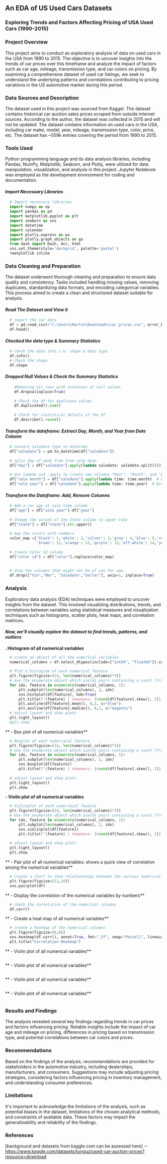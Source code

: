 ## An EDA of US Used Cars Datasets
### Exploring Trends and Factors Affecting Pricing of USA Used Cars (1990-2015)
### **Project Overview** 
This project aims to conduct an exploratory analysis of data on used cars in the USA from 1990 to 2015. The objective is to uncover insights into the trends of car prices over this timeframe and analyze the impact of factors such as car age, mileage, transmission type, and car colors on pricing. By examining a comprehensive dataset of used car listings, we seek to understand the underlying patterns and correlations contributing to pricing variations in the US automotive market during this period.

### **Data Sources and Description**
The dataset used in this project was sourced from Kaggel. The dataset contains historical car auction sales prices scraped from outside internet sources. According to the author, the dataset was collected in 2015 and will not be updated. The dataset contains information on used cars in the USA, including car make, model, year, mileage, transmission type, color, price, etc. The dataset has ~559k entries covering the period from 1990 to 2015.

### **Tools Used**
Python programming language and its data analysis libraries, including Pandas, NumPy, Matplotlib, Seaborn, and Plotly, were utilized for data manipulation, visualization, and analysis in this project. Jupyter Notebook was employed as the development environment for coding and documentation.

#### _Import Necessary Libraries_
```py
  # Import necessary libraries
  import numpy as np
  import pandas as pd
  import matplotlib.pyplot as plt
  import seaborn as sns
  import datetime
  import calendar
  import plotly.express as px
  import plotly.graph_objects as go
  from dash import Dash, dcc, html
  sns.set_theme(style='darkgrid', palette='pastel')
  %matplotlib inline
```


### **Data Cleaning and Preparation**
The dataset underwent thorough cleaning and preparation to ensure data quality and consistency. Tasks included handling missing values, removing duplicates, standardizing data formats, and encoding categorical variables. This process aimed to create a clean and structured dataset suitable for analysis.
#### _Read The Dataset and View it_
```py
  # import the car data
  df = pd.read_csv(r"C:\Users\Martin\Downloads\car_prices.csv", error_bad_lines=False, warn_bad_lines=True)
  df.head()
```
#### _Checked the data type & Summary Statistics_
```py
  # Check the data info i.e. shape & data type
  df.info()
  # Check the shape
  df.shape
```

#### _Dropped Null Values & Check the Summary Statistics_
```py
    #Removing all rows with instances of null values
    df.dropna(inplace=True)
    
    # Check the df for duplicate values
    df.duplicated().sum()
    
    # Check for statistical details of the df
    df.describe().round()
```

#### _Transform the dataframe: Extract Day, Month, and Year from Date Column_
```py
  # Convert saledate type to datetime
  df["saledate"] = pd.to_datetime(df["saledate"])
  
  # split day of week from from sale date
  df["day"] = df["saledate"].apply(lambda saledate: saledate.split()[0])
  
  # Use lambda and .apply to create new columns "Hour", "Month", and "Day of Week" through extracting them from the saledate
  df["sale month"] = df["saledate"].apply(lambda time: time.month)  # Extracts month from the saledate
  df["sale year"] = df["saledate"].apply(lambda time: time.year)  # Extracts day of week from the saledate
```

#### _Transform the Dataframe: Add, Remove Columns_
```py
  # Add a car age at sale time column
  df["age"] = df["sale year"]-df["year"]
  
  # Change the values of the State column to upper case
  df["state"] = df["state"].str.upper()
  
  # map the colors with numbers
  color_map ={'black': 1,'white': 2,'silver': 3,'gray': 4,'blue': 5,'red': 6,'—': 20,'gold': 7,'green': 8,'burgundy': 9,'beige': 10,
              'brown': 11,'orange': 12,'purple': 13,'off-white': 14,'yellow': 15,'charcoal': 16,'turquoise': 17,'pink': 18,'lime': 19}
  
  # Create Color Id column 
  df["color id"] = df["color"].replace(color_map)
  
  
  # drop the columns that might not be of use for now.
  df.drop(["Vin","Mmr", "Saledate","Seller"], axis=1, inplace=True)
```



### **Analysis**
Exploratory data analysis (EDA) techniques were employed to uncover insights from the dataset. This involved visualizing distributions, trends, and correlations between variables using statistical measures and visualization techniques such as histograms, scatter plots, heat maps, and correlation matrices.

#### _Now, we'll visually explore the dataset to find trends, patterns, and outliers_
**. Histogram of all numerical variables**
```py
  # create an object of all the numerical variables
  numerical_columns = df.select_dtypes(include=["int64", "float64"]).columns
  
  # Plot a histogram of each numerical feature
  plt.figure(figsize=(14, len(numerical_columns)*3))
  # Use the enumerate object which yields pairs containing a count (from start, which defaults to zero) and a value yielded by the iterable argument .enumerate is useful for obtaining an indexed list: (0, seq[0]),(1, seq[01]),(2, seq[2]),...
  for idx, feature in enumerate(numerical_columns, 1):
      plt.subplot(len(numerical_columns), 2, idx)
      sns.histplot(df[feature], kde=True)
      plt.title(f"{feature} | skewness: {round(df[feature].skew(), 2)} | Std Dev: {round(df[feature].std(), 2)}")
      plt.axvline(df[feature].mean(), 0,1, c="blue")
      plt.axvline(df[feature].median(), 0,1, c="magenta")
  # adjust layout and show plots
  plt.tight_layout()
  #plt.show
```

**  - Box plot of all numerical variables**
```py
  # Boxplot of each numeriacal feature
  plt.figure(figsize=(14, len(numerical_columns)*3))
  # Use the enumerate object which yields pairs containing a count (from start, which defaults to zero) and a value yielded by the iterable argument .enumerate is useful for obtaining an indexed list: (0, seq[0]),(1, seq[01]),(2, seq[2]),...
  for idx, feature in enumerate(numerical_columns, 1):
      plt.subplot(len(numerical_columns), 2, idx)
      sns.boxplot(df[feature])
      plt.title(f"{feature} | skewness: {round(df[feature].skew(), 2)} | Std Dev: {round(df[feature].std(), 2)}")
  
  # adjust layout and show plots
  plt.tight_layout()
  plt.show
```

**- Violin plot of all numerical variables**
```py
  # Violinplot of each numeriacal feature
  plt.figure(figsize=(14, len(numerical_columns)*3))
  # Use the enumerate object which yields pairs containing a count (from start, which defaults to zero) and a value yielded by the iterable argument .enumerate is useful for obtaining an indexed list: (0, seq[0]),(1, seq[01]),(2, seq[2]),...
  for idx, feature in enumerate(numerical_columns, 1):
      plt.subplot(len(numerical_columns), 2, idx)
      sns.violinplot(df[feature])
      plt.title(f"{feature} | skewness: {round(df[feature].skew(), 2)} | Mean: {round(df[feature].mean(), 2)}")
  
  # adjust layout and show plots
  plt.tight_layout()
  plt.show
```

**  - Pair plot of all numerical variables: shows a quick view of correlation among the numerical variables**
```py
  # Create a chart to show relationships between the various numerical columns
  plt.figure(figsize=(12,10))
  sns.pairplot(df)
```

**  - Display the correlation of the numerical variables by numbers**
```py
  # check the correlation of the numerical columns
  df.corr()
```

**  - Create a heat map of all numerical variables**
```py
  # create a heatmap of the numerical columns
  plt.figure(figsize=(8,6))
  sns.heatmap(df.corr(), annot=True, fmt=".2f", cmap="Pastel1", linewidths=1)
  plt.title("Correlation Heatmap")
```

**  - Violin plot of all numerical variables**
```py

```

**  - Violin plot of all numerical variables**
```py

```

**  - Violin plot of all numerical variables**
```py

```

**  - Violin plot of all numerical variables**
```py

```


### **Results and Finding**s
The analysis revealed several key findings regarding trends in car prices and factors influencing pricing. Notable insights include the impact of car age and mileage on pricing, differences in pricing based on transmission type, and potential correlations between car colors and prices.

### **Recommendations**
Based on the findings of the analysis, recommendations are provided for stakeholders in the automotive industry, including dealerships, manufacturers, and consumers. Suggestions may include adjusting pricing strategies, considering factors influencing pricing in inventory management, and understanding consumer preferences.

### **Limitations**
It's important to acknowledge the limitations of the analysis, such as potential biases in the dataset, limitations of the chosen analytical methods, and constraints of available data. These factors may impact the generalizability and reliability of the findings.

### References
[background and datasets from kaggle.com can be assessed here] --https://www.kaggle.com/datasets/tunguz/used-car-auction-prices?resource=download


















